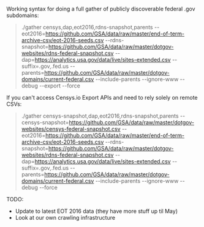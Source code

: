 
Working syntax for doing a full gather of publicly discoverable federal .gov subdomains:

> ./gather censys,dap,eot2016,rdns-snapshot,parents --eot2016=https://github.com/GSA/data/raw/master/end-of-term-archive-csv/eot-2016-seeds.csv --rdns-snapshot=https://github.com/GSA/data/raw/master/dotgov-websites/rdns-federal-snapshot.csv --dap=https://analytics.usa.gov/data/live/sites-extended.csv --suffix=.gov,.fed.us --parents=https://github.com/GSA/data/raw/master/dotgov-domains/current-federal.csv --include-parents --ignore-www --debug --export --force

If you can't access Censys.io Export APIs and need to rely solely on remote CSVs:

> ./gather censys-snapshot,dap,eot2016,rdns-snapshot,parents --censys-snapshot=https://github.com/GSA/data/raw/master/dotgov-websites/censys-federal-snapshot.csv --eot2016=https://github.com/GSA/data/raw/master/end-of-term-archive-csv/eot-2016-seeds.csv --rdns-snapshot=https://github.com/GSA/data/raw/master/dotgov-websites/rdns-federal-snapshot.csv --dap=https://analytics.usa.gov/data/live/sites-extended.csv --suffix=.gov,.fed.us --parents=https://github.com/GSA/data/raw/master/dotgov-domains/current-federal.csv --include-parents --ignore-www --debug --force

TODO:

* Update to latest EOT 2016 data (they have more stuff up til May)
* Look at our own crawling infrastructure
